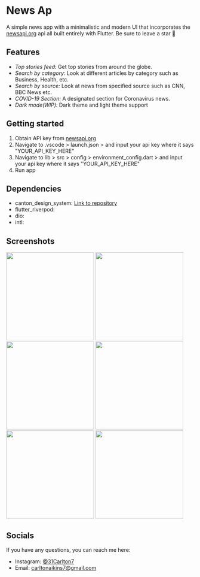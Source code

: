# News Ap

A simple news app with a minimalistic and modern UI that incorporates the [newsapi.org](newsapi.org) api all built entirely with Flutter. Be sure to leave a star 🌟

## Features

- _Top stories feed:_ Get top stories from around the globe.
- _Search by category:_ Look at different articles by category such as Business, Health, etc.
- _Search by source:_ Look at news from specified source such as CNN, BBC News etc.
- _COVID-19 Section:_ A designated section for Coronavirus news.
- _Dark mode(WIP):_ Dark theme and light theme support

## Getting started
1. Obtain API key from [newsapi.org](newsapi.org)
2. Navigate to .vscode > launch.json > and input your api key where it says "YOUR_API_KEY_HERE"
3. Navigate to lib > src > config > environment_config.dart > and input your api key where it says "YOUR_API_KEY_HERE"
4. Run app

## Dependencies

 - canton_design_system: [Link to repository](https://github.com/31Carlton7/canton_design_system)
 - flutter_riverpod:
 - dio:
 - intl:

## Screenshots
<div>
  <img width="235" src="https://user-images.githubusercontent.com/76491344/118536691-083a4000-b71a-11eb-9aef-72a02e38c03e.jpeg"> </img>
  <img width="235" src="https://user-images.githubusercontent.com/76491344/118536829-315ad080-b71a-11eb-8ee6-89b01e637f84.jpeg"> </img> 
  <img width="235" src="https://user-images.githubusercontent.com/76491344/118412280-285cf700-b667-11eb-9b54-665c959d92aa.png"> </img>
  <img width="235" src="https://user-images.githubusercontent.com/76491344/118412324-52161e00-b667-11eb-96c1-18a5acf01186.png"> </img>
  <img width="235" src="https://user-images.githubusercontent.com/76491344/118422701-b9e15e80-b691-11eb-8aef-fe8fe53b670d.png"> </img>
  <img width="235" src="https://user-images.githubusercontent.com/76491344/118422729-c665b700-b691-11eb-994b-ef3f73321f58.png"> </img>
</div>

## Socials

If you have any questions, you can reach me here:

- Instagram: [@31Carlton7](https://www.instagram.com/31carlton7/)
- Email: carltonaikins7@gmail.com
